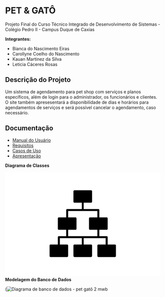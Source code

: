 # PET & GATÔ

Projeto Final do Curso Técnico Integrado de Desenvolvimento de Sistemas - Colégio Pedro II - Campus Duque de Caxias

**Integrantes:**
 - Bianca do Nascimento Eiras 
 - Carollyne Coelho do Nascimento 
 - Kauan Martinez da Silva
 - Leticia Cáceres Rosas

 ## Descrição do Projeto

  Um sistema de agendamento para pet shop com serviços e planos específicos, além de login para o administrador, os funcionários e clientes. O site também apresesentará a disponibilidade de dias e horários para agendamentos de serviços e será possível cancelar o agendamento, caso necessário.
  
## Documentação

- [Manual do Usuário](manual.md)
- [Requisitos](requisitos.md)
- [Casos de Uso](casos-de-uso.md)
- [Apresentação](apresentacao.pdf)

**Diagrama de Classes**

![Diagrama de Banco de Dados](diagrama-exemplo.png)
**Modelagem do Banco de Dados**

(![Diagrama de banco de dados - pet gatô 2 mwb](https://user-images.githubusercontent.com/95979551/192399833-90039529-f351-4285-9cf3-a2cf04878916.png)

